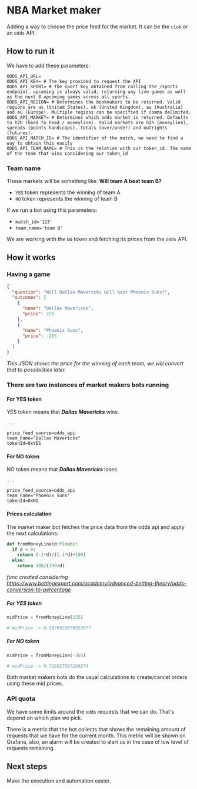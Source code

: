 # NBA Market maker

Adding a way to choose the price feed for the market. It can be the `clob` or an `odds` API.

## How to run it

We have to add these parameters:
```env
ODDS_API_URL= 
ODDS_API_KEY= # The key provided to request the API
ODDS_API_SPORT= # The sport key obtained from calling the /sports endpoint. upcoming is always valid, returning any live games as well as the next 8 upcoming games across all sports.
ODDS_API_REGION= # Determines the bookmakers to be returned. Valid regions are us (United States), uk (United Kingdom), au (Australia) and eu (Europe). Multiple regions can be specified if comma delimited.
ODDS_API_MARKET= # Determines which odds market is returned. Defaults to h2h (head to head / moneyline). Valid markets are h2h (moneyline), spreads (points handicaps), totals (over/under) and outrights (futures).
ODDS_API_MATCH_ID= # The identifier of the match, we need to find a way to obtain this easily
ODDS_API_TEAM_NAME= # This is the relation with our token_id. The name of the team that wins considering our token_id
```

### Team name

These markets will be something like: **Will team A beat team B?**

- `YES` token represents the winning of team A
- `NO` token represents the winning of team B

If we run a bot using this parameters:

- `match_id='123'`
- `team_name='team B'`

We are working with the `NO` token and fetching its prices from the `odds` API.

## How it works

### Having a game

```json
{
  "question": "Will Dallas Mavericks will beat Phoenix Suns?",
  "outcomes": [
    {
      "name": "Dallas Mavericks",
      "price": 225
    },
    {
      "name": "Phoenix Suns",
      "price": -265
    }
  ]
}
```
*This JSON shows the price for the winning of each team, we will convert that to possibilities later.*

### There are two instances of market makers bots running

#### For YES token

YES token means that ***Dallas Mavericks*** wins.

```env
...

price_feed_source=odds_api
team_name="Dallas Mavericks"
tokenId=0xYES
```


#### For NO token

NO token means that ***Dallas Mavericks*** loses.

```env
...

price_feed_source=odds_api
team_name="Phoenix Suns"
tokenId=0xNO
```

#### Prices calculation

The market maker bot fetches the price data from the odds api and apply the next calculations:

```python
def fromMoneyLine(d:float):
  if d < 0:
    return (-1*d)/((-1*d)+100)
  else:
    return 100/(100+d)
```

*func created considering https://www.bettingexpert.com/academy/advanced-betting-theory/odds-conversion-to-percentage*

##### For YES token

```python
midPrice = fromMoneyLine(225)

# midPrice -> 0.3076923076923077
```


##### For NO token

```python
midPrice = fromMoneyLine(-265)

# midPrice -> 0.726027397260274
```

Both market makers bots do the usual calculations to create/cancel orders using these mid prices.

### API quota

We have some limits around the `odds` requests that we can do. That's depend on which plan we pick.

There is a metric that the bot collects that shows the remaining amount of requests that we have for the current month. This metric will be shown on Grafana, also, an alarm will be created to alert us in the case of low level of requests remaining.

## Next steps

Make the execution and automation easier.